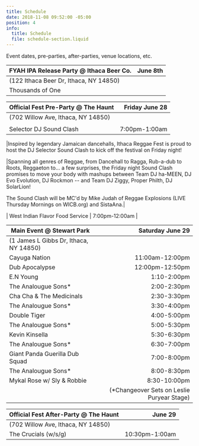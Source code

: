 ```yaml
---
title: Schedule
date: 2018-11-08 09:52:00 -05:00
position: 4
info:
  title: Schedule
  file: schedule-section.liquid
---
```


Event dates, pre-parties, after-parties, venue locations, etc.

| FYAH IPA Release Party @ Ithaca Beer Co.| June 8th |
|-------------------------------------|--------:|
| (122 Ithaca Beer Dr, Ithaca, NY 14850)  |         |
| Thousands of One                        |         |

| Official Fest Pre-Party @ The Haunt                                                                  | Friday June 28 |
|--------------------------------------|--------:|
| (702 Willow Ave, Ithaca, NY 14850) |         |
|     |     |
|Selector DJ Sound Clash  |  7:00pm-1:00am|

|Inspired by legendary Jamaican dancehalls, Ithaca Reggae Fest is proud to host the DJ Selector Sound Clash to kick off the festival on Friday night!

|Spanning all genres of Reggae, from Dancehall to Ragga, Rub-a-dub to Roots, Reggaeton to... a few surprises, the Friday night Sound Clash promises to move your body with mashups between Team DJ ha-MEEN, DJ Evo Evolution, DJ Rockmon -- and Team DJ Ziggy, Proper Philth, DJ SolarLion!

The Sound Clash will be MC'd by Mike Judah of Reggae Explosions (LIVE Thursday Mornings on WICB.org) and SistaAna.|

| West Indian Flavor Food Service | 7:00pm-12:00am |


| Main Event @ Stewart Park    | Saturday June 29 |
|-------------------------------------|--------:|
| (1 James L Gibbs Dr, Ithaca, NY 14850)  |         |
| Cayuga Nation     | 11:00am-12:00pm|
| Dub Apocalypse | 12:00pm-12:50pm |
| E.N Young | 1:10-2:00pm |
| The Analougue Sons*   | 2:00-2:30pm        |
| Cha Cha & The Medicinals | 2:30-3:30pm    |
| The Analougue Sons* | 3:30-4:00pm|
| Double Tiger  | 4:00-5:00pm     |
| The Analougue Sons* | 5:00-5:30pm    |
| Kevin Kinsella | 5:30-6:30pm    |
| The Analougue Sons* | 6:30-7:00pm    |
| Giant Panda Guerilla Dub Squad |7:00-8:00pm |
| The Analougue Sons*  | 8:00-8:30pm         |
| Mykal Rose w/ Sly & Robbie |8:30-10:00pm |
|  | (*Changeover Sets on Leslie Puryear Stage)  |

| Official Fest After-Party @ The Haunt                                                                  | June 29 |
|--------------------------------------|--------:|
| (702 Willow Ave, Ithaca, NY 14850)  |         |
| The Crucials (w/s/g) |    10:30pm-1:00am      |